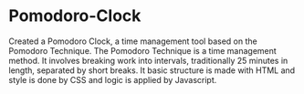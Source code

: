 # Pomodoro-Clock
Created a Pomodoro Clock, a time management tool based on the Pomodoro Technique. The Pomodoro Technique is a time management method. It involves breaking work into intervals, traditionally 25 minutes in length, separated by short breaks.
It basic structure is made with HTML and style is done by CSS and logic is applied by Javascript.
